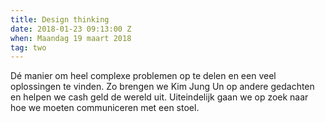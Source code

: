 ```yaml
---
title: Design thinking
date: 2018-01-23 09:13:00 Z
when: Maandag 19 maart 2018
tag: two
---
```


Dé manier om heel complexe problemen op te delen en een veel oplossingen te vinden. Zo brengen we Kim Jung Un op andere gedachten en helpen we cash geld de wereld uit. Uiteindelijk gaan we op zoek naar hoe we moeten communiceren met een stoel.
